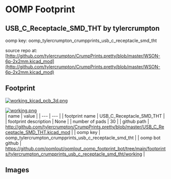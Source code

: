 # OOMP Footprint  
## USB_C_Receptacle_SMD_THT  by tylercrumpton  
  
oomp key: oomp_tylercrumpton_crumpprints_usb_c_receptacle_smd_tht  
  
source repo at: [http://github.com/tylercrumpton/CrumpPrints.pretty/blob/master/WSON-6p-2x2mm.kicad_mod](http://github.com/tylercrumpton/CrumpPrints.pretty/blob/master/WSON-6p-2x2mm.kicad_mod)  
## Footprint  
  
[![working_kicad_pcb_3d.png](working_kicad_pcb_3d_600.png)](working_kicad_pcb_3d.png)  
  
[![working.png](working_600.png)](working.png)  
| name | value | 
| --- | --- | 
| footprint name | USB_C_Receptacle_SMD_THT | 
| footprint description | None | 
| number of pads | 30 | 
| github path | http://github.com/tylercrumpton/CrumpPrints.pretty/blob/master/USB_C_Receptacle_SMD_THT.kicad_mod | 
| oomp key | oomp_tylercrumpton_crumpprints_usb_c_receptacle_smd_tht | 
| oomp bot github | https://github.com/oomlout/oomlout_oomp_footprint_bot/tree/main/footprints/tylercrumpton_crumpprints_usb_c_receptacle_smd_tht/working | 
## Images  
